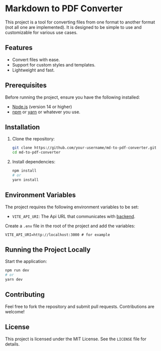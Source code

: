 # Markdown to PDF Converter

This project is a tool for converting files from one format to another format (not all one are implemented). It is designed to be simple to use and customizable for various use cases.

## Features
- Convert files with ease.
- Support for custom styles and templates.
- Lightweight and fast.

## Prerequisites
Before running the project, ensure you have the following installed:
- [Node.js](https://nodejs.org/) (version 14 or higher)
- [npm](https://www.npmjs.com/) or [yarn](https://yarnpkg.com/) or whatever you use.

## Installation
1. Clone the repository:
   ```bash
   git clone https://github.com/your-username/md-to-pdf-converter.git
   cd md-to-pdf-converter
   ```

2. Install dependencies:
   ```bash
   npm install
   # or
   yarn install
   ```

## Environment Variables
The project requires the following environment variables to be set:

- `VITE_API_URI`: The Api URL that communicates with [backend](https://github.com/PVP-ORG-PER/file-converter).

Create a `.env` file in the root of the project and add the variables:
```env
VITE_API_URI=http://localhost:3000 # for example
```

## Running the Project Locally
Start the application:
```bash
npm run dev
# or
yarn dev
```

## Contributing
Feel free to fork the repository and submit pull requests. Contributions are welcome!

## License
This project is licensed under the MIT License. See the `LICENSE` file for details.
